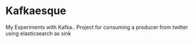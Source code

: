 # Kafkaesque
My Experiments with Kafka..
Project for consuming a producer from twitter using elasticsearch as sink
